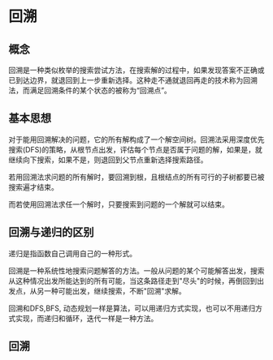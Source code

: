 # 回溯
## 概念
回溯是一种类似枚举的搜索尝试方法，在搜索解的过程中，如果发现答案不正确或已到达边界，就退回到上一步重新选择。这种走不通就退回再走的技术称为回溯法，而满足回溯条件的某个状态的被称为“回溯点”。
## 基本思想
对于能用回溯解决的问题，它的所有解构成了一个解空间树。回溯法采用深度优先搜索(DFS)的策略，从根节点出发，评估每个节点是否属于问题的解，如果是，就继续向下搜索，如果不是，则退回到父节点重新选择搜索路径。

若用回溯法求问题的所有解时，要回溯到根，且根结点的所有可行的子树都要已被搜索遍才结束。

而若使用回溯法求任一个解时，只要搜索到问题的一个解就可以结束。

## 回溯与递归的区别
递归是指函数自己调用自己的一种形式。

回溯是一种系统性地搜索问题解答的方法。一般从问题的某个可能解答出发，搜索从这种情况出发所能达到的所有可能，当这条路径走到"尽头"的时候，再倒回到出发点，从另一种可能出发，继续搜索，不断"回溯"求解。

回溯和DFS,BFS, 动态规划一样是算法，可以用递归方式实现，也可以不用递归方式实现，而递归和循环，迭代一样是一种方法。
## 回溯

